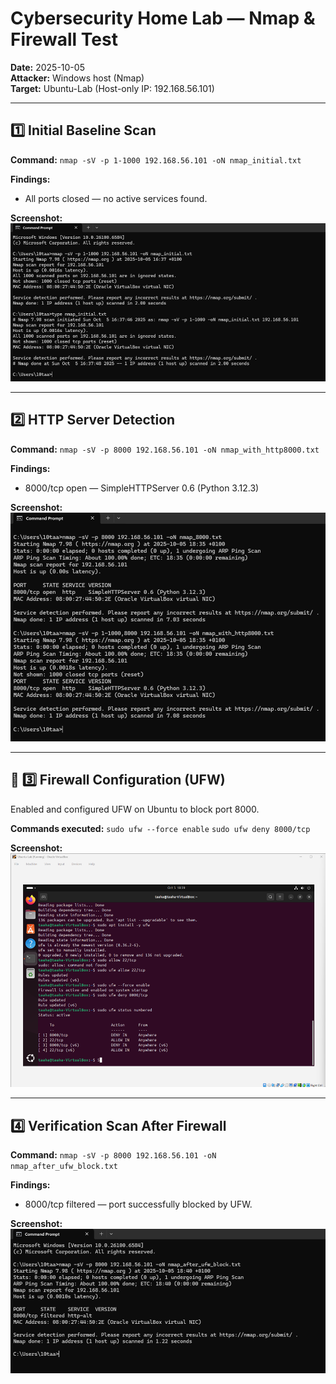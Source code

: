 # Cybersecurity Home Lab — Nmap & Firewall Test

**Date:** 2025-10-05  
**Attacker:** Windows host (Nmap)  
**Target:** Ubuntu-Lab (Host-only IP: 192.168.56.101)

---

## 1️⃣ Initial Baseline Scan
**Command:**
`nmap -sV -p 1-1000 192.168.56.101 -oN nmap_initial.txt`

**Findings:**
- All ports closed — no active services found.

**Screenshot:**  
![Initial Nmap Scan](../screenshots/nmap_initial.png)

---

## 2️⃣ HTTP Server Detection
**Command:**
`nmap -sV -p 8000 192.168.56.101 -oN nmap_with_http8000.txt`

**Findings:**
- 8000/tcp open — SimpleHTTPServer 0.6 (Python 3.12.3)

**Screenshot:**  
![Nmap with HTTP Server](../screenshots/nmap_with_http8000.png)

---


## 🔹 3️⃣ Firewall Configuration (UFW)
Enabled and configured UFW on Ubuntu to block port 8000.

**Commands executed:**
`sudo ufw --force enable`
`sudo ufw deny 8000/tcp`

**Screenshot:**  
![UFW Status](../screenshots/ufw_status.png)


---

## 4️⃣ Verification Scan After Firewall
**Command:**
`nmap -sV -p 8000 192.168.56.101 -oN nmap_after_ufw_block.txt`

**Findings:**
- 8000/tcp filtered — port successfully blocked by UFW.

**Screenshot:**  
![Nmap After UFW Block](../screenshots/nmap_after_ufw_block.png)
